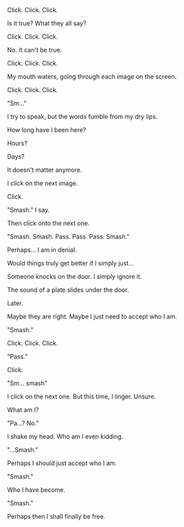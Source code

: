 Click. Click. Click.

Is it true? What they all say?

Click. Click. Click.

No. It can't be true. 

Click. Click. Click.

My mouth waters, going through each image on the screen.

Click. Click. Click.

"Sm..."

I try to speak, but the words fumble from my dry lips. 

How long have I been here?

Hours?

Days?

It doesn't matter anymore. 

I click on the next image.

Click.

"Smash." I say.

Then click onto the next one.

"Smash. Smash. Pass. Pass. Pass. Smash."

Perhaps... I am in denial.

Would things truly get better if I simply just...

Someone knocks on the door. I simply ignore it.

The sound of a plate slides under the door. 

Later.

Maybe they are right. Maybe I just need to accept who I am.

"Smash."

Click. Click. Click.

"Pass."

Click.

"Sm... smash"

I click on the next one. But this time, I linger. Unsure.

What am I?

"Pa...? No."

I shake my head. Who am I even kidding. 

"...Smash."

Perhaps I should just accept who I am.

"Smash."

Who I have become.

"Smash."

Perhaps then I shall finally be free.
